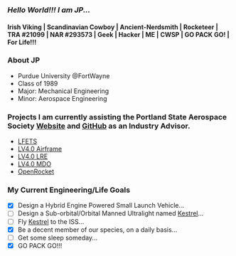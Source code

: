 ### *Hello World!!! I am JP...*

#### Irish Viking | Scandinavian Cowboy | Ancient-Nerdsmith | Rocketeer | TRA #21099 | NAR #293573 | Geek | Hacker | ME | CWSP | GO PACK GO! | For Life!!!

### About JP
- Purdue University @FortWayne
- Class of 1989
- Major: Mechanical Engineering
- Minor: Aerospace Engineering

### Projects I am currently assisting the Portland State Aerospace Society [Website](https://www.pdxaerospace.org/) and [GitHub](https://github.com/psas) as an Industry Advisor.
- [LFETS](https://github.com/psas/liquid-engine-test-stand)
- [LV4.0 Airframe](https://github.com/psas/lv4.0-airframe)
- [LV4.0 LRE](https://github.com/psas/liquid-propellant-engine)
- [LV4.0 MDO](https://github.com/psas/lv4-mdo)
- [OpenRocket](https://github.com/openrocket/openrocket)

### My Current Engineering/Life Goals
- [X] Design a Hybrid Engine Powered Small Launch Vehicle...
- [ ] Design a Sub-orbital/Orbital Manned Ultralight named [Kestrel](http://www.smartfish.ch/en/smartfish/)...
- [ ] Fly [Kestrel](http://www.smartfish.ch/en/smartfish/) to the ISS...
- [X] Be a decent member of our species, on a daily basis...
- [ ] Get some sleep someday...
- [X] GO PACK GO!!!

<!--
**roguextech/roguextech** is a ✨ _special_ ✨ repository because its `README.md` (this file) appears on your GitHub profile.

Here are some ideas to get you started:

- 🔭 I’m currently working on ...
- 🌱 I’m currently learning ...
- 👯 I’m looking to collaborate on ...
- 🤔 I’m looking for help with ...
- 💬 Ask me about ...
- 📫 How to reach me: ...
- 😄 Pronouns: ...
- ⚡ Fun fact: ...
-->
